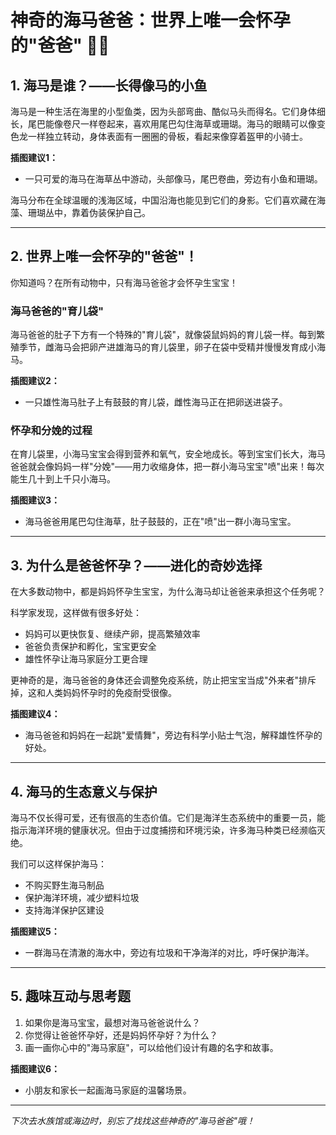 # 神奇的海马爸爸：世界上唯一会怀孕的"爸爸" 🐴🌊

## 1. 海马是谁？——长得像马的小鱼

海马是一种生活在海里的小型鱼类，因为头部弯曲、酷似马头而得名。它们身体细长，尾巴能像卷尺一样卷起来，喜欢用尾巴勾住海草或珊瑚。海马的眼睛可以像变色龙一样独立转动，身体表面有一圈圈的骨板，看起来像穿着盔甲的小骑士。

**插图建议1：**
- 一只可爱的海马在海草丛中游动，头部像马，尾巴卷曲，旁边有小鱼和珊瑚。

海马分布在全球温暖的浅海区域，中国沿海也能见到它们的身影。它们喜欢藏在海藻、珊瑚丛中，靠着伪装保护自己。

---

## 2. 世界上唯一会怀孕的"爸爸"！

你知道吗？在所有动物中，只有海马爸爸才会怀孕生宝宝！

### 海马爸爸的"育儿袋"
海马爸爸的肚子下方有一个特殊的"育儿袋"，就像袋鼠妈妈的育儿袋一样。每到繁殖季节，雌海马会把卵产进雄海马的育儿袋里，卵子在袋中受精并慢慢发育成小海马。

**插图建议2：**
- 一只雄性海马肚子上有鼓鼓的育儿袋，雌性海马正在把卵送进袋子。

### 怀孕和分娩的过程
在育儿袋里，小海马宝宝会得到营养和氧气，安全地成长。等到宝宝们长大，海马爸爸就会像妈妈一样"分娩"——用力收缩身体，把一群小海马宝宝"喷"出来！每次能生几十到上千只小海马。

**插图建议3：**
- 海马爸爸用尾巴勾住海草，肚子鼓鼓的，正在"喷"出一群小海马宝宝。

---

## 3. 为什么是爸爸怀孕？——进化的奇妙选择

在大多数动物中，都是妈妈怀孕生宝宝，为什么海马却让爸爸来承担这个任务呢？

科学家发现，这样做有很多好处：
- 妈妈可以更快恢复、继续产卵，提高繁殖效率
- 爸爸负责保护和孵化，宝宝更安全
- 雄性怀孕让海马家庭分工更合理

更神奇的是，海马爸爸的身体还会调整免疫系统，防止把宝宝当成"外来者"排斥掉，这和人类妈妈怀孕时的免疫耐受很像。

**插图建议4：**
- 海马爸爸和妈妈在一起跳"爱情舞"，旁边有科学小贴士气泡，解释雄性怀孕的好处。

---

## 4. 海马的生态意义与保护

海马不仅长得可爱，还有很高的生态价值。它们是海洋生态系统中的重要一员，能指示海洋环境的健康状况。但由于过度捕捞和环境污染，许多海马种类已经濒临灭绝。

我们可以这样保护海马：
- 不购买野生海马制品
- 保护海洋环境，减少塑料垃圾
- 支持海洋保护区建设

**插图建议5：**
- 一群海马在清澈的海水中，旁边有垃圾和干净海洋的对比，呼吁保护海洋。

---

## 5. 趣味互动与思考题

1. 如果你是海马宝宝，最想对海马爸爸说什么？
2. 你觉得让爸爸怀孕好，还是妈妈怀孕好？为什么？
3. 画一画你心中的"海马家庭"，可以给他们设计有趣的名字和故事。

**插图建议6：**
- 小朋友和家长一起画海马家庭的温馨场景。

---

*下次去水族馆或海边时，别忘了找找这些神奇的"海马爸爸"哦！* 
